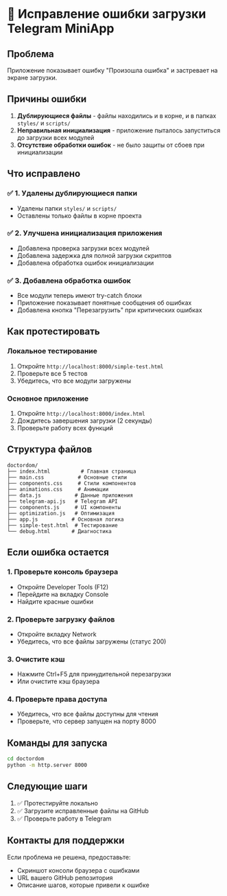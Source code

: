 # 🔧 Исправление ошибки загрузки Telegram MiniApp

## Проблема
Приложение показывает ошибку "Произошла ошибка" и застревает на экране загрузки.

## Причины ошибки
1. **Дублирующиеся файлы** - файлы находились и в корне, и в папках `styles/` и `scripts/`
2. **Неправильная инициализация** - приложение пыталось запуститься до загрузки всех модулей
3. **Отсутствие обработки ошибок** - не было защиты от сбоев при инициализации

## Что исправлено

### ✅ 1. Удалены дублирующиеся папки
- Удалены папки `styles/` и `scripts/`
- Оставлены только файлы в корне проекта

### ✅ 2. Улучшена инициализация приложения
- Добавлена проверка загрузки всех модулей
- Добавлена задержка для полной загрузки скриптов
- Добавлена обработка ошибок инициализации

### ✅ 3. Добавлена обработка ошибок
- Все модули теперь имеют try-catch блоки
- Приложение показывает понятные сообщения об ошибках
- Добавлена кнопка "Перезагрузить" при критических ошибках

## Как протестировать

### Локальное тестирование
1. Откройте `http://localhost:8000/simple-test.html`
2. Проверьте все 5 тестов
3. Убедитесь, что все модули загружены

### Основное приложение
1. Откройте `http://localhost:8000/index.html`
2. Дождитесь завершения загрузки (2 секунды)
3. Проверьте работу всех функций

## Структура файлов
```
doctordom/
├── index.html          # Главная страница
├── main.css           # Основные стили
├── components.css     # Стили компонентов
├── animations.css     # Анимации
├── data.js           # Данные приложения
├── telegram-api.js   # Telegram API
├── components.js     # UI компоненты
├── optimization.js   # Оптимизация
├── app.js           # Основная логика
├── simple-test.html  # Тестирование
└── debug.html       # Диагностика
```

## Если ошибка остается

### 1. Проверьте консоль браузера
- Откройте Developer Tools (F12)
- Перейдите на вкладку Console
- Найдите красные ошибки

### 2. Проверьте загрузку файлов
- Откройте вкладку Network
- Убедитесь, что все файлы загружены (статус 200)

### 3. Очистите кэш
- Нажмите Ctrl+F5 для принудительной перезагрузки
- Или очистите кэш браузера

### 4. Проверьте права доступа
- Убедитесь, что все файлы доступны для чтения
- Проверьте, что сервер запущен на порту 8000

## Команды для запуска
```bash
cd doctordom
python -m http.server 8000
```

## Следующие шаги
1. ✅ Протестируйте локально
2. ✅ Загрузите исправленные файлы на GitHub
3. ✅ Проверьте работу в Telegram

## Контакты для поддержки
Если проблема не решена, предоставьте:
- Скриншот консоли браузера с ошибками
- URL вашего GitHub репозитория
- Описание шагов, которые привели к ошибке 